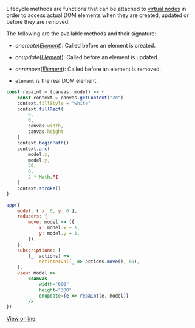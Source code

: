 Lifecycle methods are functions that can be attached to [virtual nodes](hyperapp/hyperapp/wiki/api#h) in order to access actual DOM elements when they are created, updated or before they are removed.

The following are the available methods and their signature:

* _oncreate_([_Element_](https://developer.mozilla.org/en-US/docs/Web/API/Element)):  Called before an element is created.

* _onupdate_([_Element_](https://developer.mozilla.org/en-US/docs/Web/API/Element)): Called before an element is updated.

* _onremove_([_Element_](https://developer.mozilla.org/en-US/docs/Web/API/Element)): Called before an element is removed.

* `element` is the real DOM element.


```jsx
const repaint = (canvas, model) => {
    const context = canvas.getContext("2d")
    context.fillStyle = "white"
    context.fillRect(
        0,
        0,
        canvas.width,
        canvas.height
    )
    context.beginPath()
    context.arc(
        model.x,
        model.y,
        50,
        0,
        2 * Math.PI
    )
    context.stroke()
}

app({
    model: { x: 0, y: 0 },
    reducers: {
        move: model => ({
            x: model.x + 1,
            y: model.y + 1,
        }),
    },
    subscriptions: [
        (_, actions) =>
            setInterval(_ => actions.move(), 60),
    ],
    view: model =>
        <canvas
            width="600"
            height="300"
            onupdate={e => repaint(e, model)}
        />
})
```

[View online](http://codepen.io/jbucaran/pen/MJXMQZ/).